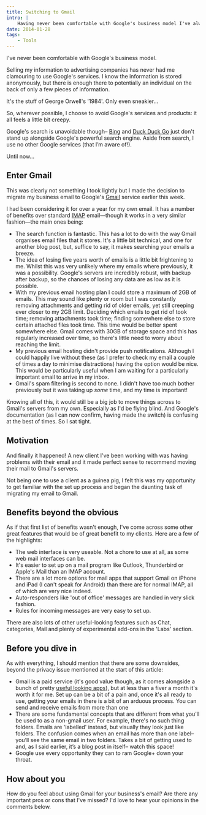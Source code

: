 ```yaml
---
title: Switching to Gmail
intro: |
    Having never been comfortable with Google's business model I've always chosen to avoid their services where possible. However, I've finally made the switch to Gmail and here's why…
date: 2014-01-28
tags:
    - Tools
---
```


I've never been comfortable with Google's business model.

Selling my information to advertising companies has never had me clamouring to use Google's services. I know the information is stored anonymously, but there is enough there to potentially an individual on the back of only a few pieces of information.

It's the stuff of George Orwell's '1984'. Only even sneakier…

So, wherever possible, I choose to avoid Google's services and products: it all feels a little bit creepy.

Google's search is unavoidable though– [Bing](http://www.bing.com/) and [Duck Duck Go](https://duckduckgo.com/) just don't stand up alongside Google's powerful search engine. Aside from search, I use no other Google services (that I’m aware of!).

Until now…


##  Enter Gmail

This was clearly not something I took lightly but I made the decision to migrate my business email to Google's [Gmail](https://mail.google.com) service earlier this week.

I had been considering it for over a year for my own email. It has a number of benefits over standard [IMAP](/resources/the-types-of-email) email—though it works in a very similar fashion—the main ones being:

- The search function is fantastic. This has a lot to do with the way Gmail organises email files that it stores. It's a little bit technical, and one for another blog post, but, suffice to say, it makes searching your emails a breeze.
- The idea of losing five years worth of emails is a little bit frightening to me. Whilst this was very unlikely where my emails where previously, it was a possibility. Google's servers are incredibly robust, with backup after backup, so the chances of losing any data are as low as it is possible.
- With my previous email hosting plan I could store a maximum of 2GB of emails. This may sound like plenty or room but I was constantly removing attachments and getting rid of older emails, yet still creeping ever closer to my 2GB limit. Deciding which emails to get rid of took time; removing attachments took time; finding somewhere else to store certain attached files took time. This time would be better spent somewhere else. Gmail comes with 30GB of storage space and this has regularly increased over time, so there's little need to worry about reaching the limit.
- My previous email hosting didn't provide push notifications. Although I could happily live without these (as I prefer to check my email a couple of times a day to minimise distractions) having  the option would be nice. This would be particularly useful when I am waiting for a particularly important email to arrive in my inbox.
- Gmail's spam filtering is second to none. I didn't have too much bother previously but it was taking up _some_ time, and my time is important!

Knowing all of this, it would still be a big job to move things across to Gmail's servers from my own. Especially as I'd be flying blind. And Google's documentation (as I can now confirm, having made the switch) is confusing at the best of times. So I sat tight.


## Motivation

And finally it happened! A new client I've been working with was having problems with their email and it made perfect sense to recommend moving their mail to Gmail's servers.

Not being one to use a client as a guinea pig, I felt this was my opportunity to get familiar with the set up process and began the daunting task of migrating my email to Gmail.


## Benefits beyond the obvious

As if that first list of benefits wasn't enough, I've come across some other great features that would be of great benefit to my clients. Here are a few of the highlights:

- The web interface is very useable. Not a chore to use at all, as some web mail interfaces can be.
- It's easier to set up on a mail program like Outlook, Thunderbird or Apple's Mail than an IMAP account.
- There are a lot more options for mail apps that support Gmail on iPhone and iPad (I can't speak for Android) than there are for normal IMAP, all of which are very nice indeed.
- Auto-responders like 'out of office' messages are handled in very slick fashion.
- Rules for incoming messages are very easy to set up.

There are also lots of other useful-looking features such as Chat, categories, Mail and plenty of experimental add-ons in the 'Labs' section.


## Before you dive in

As with everything, I should mention that there are some downsides, beyond the privacy issue mentioned at the start of this article:

- Gmail is a paid service (it's good value though, as it comes alongside a bunch of pretty [useful looking apps](http://www.google.co.uk/enterprise/apps/business/)), but at less than a fiver a month it's worth it for me.
Set up can be a bit of a pain and, once it's all ready to use, getting your emails in there is a bit of an arduous process.
You can send and receive emails from more than one
- There are some fundamental concepts that are different from what you'll be used to as a non-gmail user. For example, there's no such thing folders. Emails are 'labelled' instead, but visually they look just like folders. The confusion comes when an email has more than one label– you’ll see the same email in two folders. Takes a bit of getting used to and, as I said earlier, it’s a blog post in itself– watch this space!
- Google use every opportunity they can to ram Google+ down your throat.


## How about you

How do you feel about using Gmail for your business's email? Are there any important pros or cons that I've missed? I'd love to hear your opinions in the comments below.
